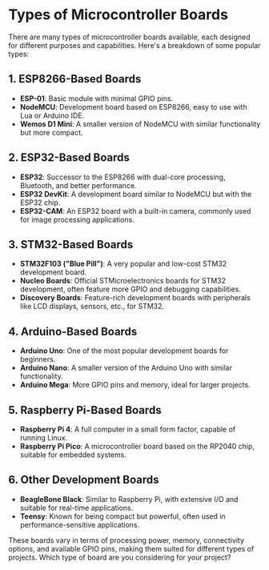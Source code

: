 
# Types of Microcontroller Boards

There are many types of microcontroller boards available, each designed for different purposes and capabilities. Here's a breakdown of some popular types:

## 1. ESP8266-Based Boards
- **ESP-01**: Basic module with minimal GPIO pins.
- **NodeMCU**: Development board based on ESP8266, easy to use with Lua or Arduino IDE.
- **Wemos D1 Mini**: A smaller version of NodeMCU with similar functionality but more compact.

## 2. ESP32-Based Boards
- **ESP32**: Successor to the ESP8266 with dual-core processing, Bluetooth, and better performance.
- **ESP32 DevKit**: A development board similar to NodeMCU but with the ESP32 chip.
- **ESP32-CAM**: An ESP32 board with a built-in camera, commonly used for image processing applications.

## 3. STM32-Based Boards
- **STM32F103 ("Blue Pill")**: A very popular and low-cost STM32 development board.
- **Nucleo Boards**: Official STMicroelectronics boards for STM32 development, often feature more GPIO and debugging capabilities.
- **Discovery Boards**: Feature-rich development boards with peripherals like LCD displays, sensors, etc., for STM32.

## 4. Arduino-Based Boards
- **Arduino Uno**: One of the most popular development boards for beginners.
- **Arduino Nano**: A smaller version of the Arduino Uno with similar functionality.
- **Arduino Mega**: More GPIO pins and memory, ideal for larger projects.

## 5. Raspberry Pi-Based Boards
- **Raspberry Pi 4**: A full computer in a small form factor, capable of running Linux.
- **Raspberry Pi Pico**: A microcontroller board based on the RP2040 chip, suitable for embedded systems.

## 6. Other Development Boards
- **BeagleBone Black**: Similar to Raspberry Pi, with extensive I/O and suitable for real-time applications.
- **Teensy**: Known for being compact but powerful, often used in performance-sensitive applications.

These boards vary in terms of processing power, memory, connectivity options, and available GPIO pins, making them suited for different types of projects. Which type of board are you considering for your project?
